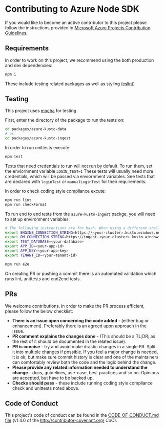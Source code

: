 # Contributing to Azure Node SDK

If you would like to become an active contributor to this project please
follow the instructions provided in [Microsoft Azure Projects Contribution Guidelines](https://azure.github.io/azure-sdk/general_introduction.html).

## Requirements

In order to work on this project, we recommend using the both production and dev dependencies:

```bash
npm i
```

These include testing related packages as well as styling ([eslint](https://eslint.org/))

## Testing

This project uses [mocha](https://mochajs.org/) for testing.

First, enter the directory of the package to run the tests on:

```bash
cd packages/azure-kusto-data
# or:
cd packages/azure-kusto-ingest
```

In order to run unittests execute:

```bash
npm test
```

Tests that need credentials to run will not run by default.
To run them, set the enviornment variable `LOGIN_TEST=1`
These tests will usually need more credentials, which will be passed via enviornment variables.
See tests that are declared with `loginTest` or `manualLoginTest` for their requirements.

In order to check coding style compliance excute:

```bash
npm run lint
npm run checkFormat
```

To run end to end tests from the `azure-kusto-ingest` packge, you will need to set up environment variables:

```bash
# The following instructions are for bash. When using a different shell, use the syntax for setting environment variables.
export ENGINE_CONNECTION_STRING=https://<your-cluster>.kusto.windows.net
export DM_CONNECTION_STRING=https://ingest-<your-cluster>.kusto.windows.net
export TEST_DATABASE=<your-database>
export APP_ID=<your-app-id>
export APP_KEY=<your-app-key>
export TENANT_ID=<your-tenant-id>

npm run e2e
```

On creating PR or pushing a commit there is an automated validation which runs lint, unittests and end2end tests.

## PRs

We welcome contributions. In order to make the PR process efficient, please follow the below checklist:

-   **There is an issue open concerning the code added** - (either bug or enhancement).
    Preferably there is an agreed upon approach in the issue.
-   **PR comment explains the changes done** - (This should be a TL;DR; as the rest of it should be documented in the related issue).
-   **PR is concise** - try and avoid make drastic changes in a single PR. Split it into multiple changes if possible. If you feel a major change is needed, it is ok, but make sure commit history is clear and one of the maintainers can comfortably review both the code and the logic behind the change.
-   **Please provide any related information needed to understand the change** - docs, guidelines, use-case, best practices and so on. Opinions are accepted, but have to be backed up.
-   **Checks should pass** - these include running coding style compliance check and unittests noted above.

## Code of Conduct

This project's code of conduct can be found in the
[CODE_OF_CONDUCT.md file](https://github.com/Azure/azure-kusto-node/blob/master/CODE_OF_CONDUCT.md)
(v1.4.0 of the http://contributor-covenant.org/ CoC).
